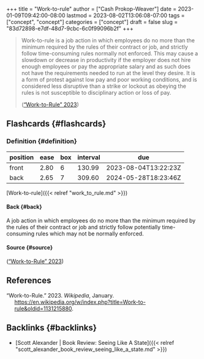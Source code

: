 +++
title = "Work-to-rule"
author = ["Cash Prokop-Weaver"]
date = 2023-01-09T09:42:00-08:00
lastmod = 2023-08-02T13:06:08-07:00
tags = ["concept", "concept"]
categories = ["concept"]
draft = false
slug = "83d72898-e7df-48d7-9cbc-6c0f99096b2f"
+++

> Work-to-rule is a job action in which employees do no more than the minimum required by the rules of their contract or job, and strictly follow time-consuming rules normally not enforced. This may cause a slowdown or decrease in productivity if the employer does not hire enough employees or pay the appropriate salary and as such does not have the requirements needed to run at the level they desire. It is a form of protest against low pay and poor working conditions, and is considered less disruptive than a strike or lockout as obeying the rules is not susceptible to disciplinary action or loss of pay.
>
> (<a href="#citeproc_bib_item_1">“Work-to-Rule” 2023</a>)


## Flashcards {#flashcards}


### Definition {#definition}

| position | ease | box | interval | due                  |
|----------|------|-----|----------|----------------------|
| front    | 2.80 | 6   | 130.99   | 2023-08-04T13:22:23Z |
| back     | 2.65 | 7   | 309.60   | 2024-05-28T18:23:46Z |

[Work-to-rule]({{< relref "work_to_rule.md" >}})


#### Back {#back}

A job action in which employees do no more than the minimum required by the rules of their contract or job and strictly follow potentially time-consuming rules which may not be normally enforced.


#### Source {#source}

(<a href="#citeproc_bib_item_1">“Work-to-Rule” 2023</a>)

## References

<style>.csl-entry{text-indent: -1.5em; margin-left: 1.5em;}</style><div class="csl-bib-body">
  <div class="csl-entry"><a id="citeproc_bib_item_1"></a>“Work-to-Rule.” 2023. <i>Wikipedia</i>, January. <a href="https://en.wikipedia.org/w/index.php?title=Work-to-rule&oldid=1131215880">https://en.wikipedia.org/w/index.php?title=Work-to-rule&#38;oldid=1131215880</a>.</div>
</div>


## Backlinks {#backlinks}

-   [Scott Alexander | Book Review: Seeing Like A State]({{< relref "scott_alexander_book_review_seeing_like_a_state.md" >}})
